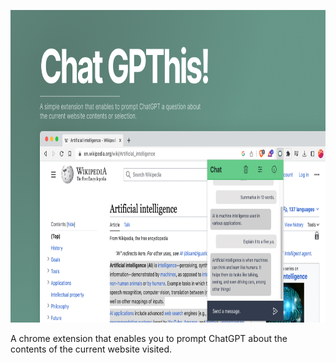<p align="center">
  <img width="800" height="500" src="https://github.com/pasc4le/chat-gpthis/blob/main/media/cover.png?raw=true">
</p>

A chrome extension that enables you to prompt ChatGPT about the contents of the current website visited.
